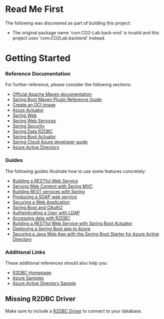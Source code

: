 # Read Me First
The following was discovered as part of building this project:

* The original package name 'com.CO2-Lab.back-end' is invalid and this project uses 'com.CO2Lab.backend' instead.

# Getting Started

### Reference Documentation
For further reference, please consider the following sections:

* [Official Apache Maven documentation](https://maven.apache.org/guides/index.html)
* [Spring Boot Maven Plugin Reference Guide](https://docs.spring.io/spring-boot/docs/3.2.4/maven-plugin/reference/html/)
* [Create an OCI image](https://docs.spring.io/spring-boot/docs/3.2.4/maven-plugin/reference/html/#build-image)
* [Azure Actuator](https://aka.ms/spring/docs/actuator)
* [Spring Web](https://docs.spring.io/spring-boot/docs/3.2.4/reference/htmlsingle/index.html#web)
* [Spring Web Services](https://docs.spring.io/spring-boot/docs/3.2.4/reference/htmlsingle/index.html#io.webservices)
* [Spring Security](https://docs.spring.io/spring-boot/docs/3.2.4/reference/htmlsingle/index.html#web.security)
* [Spring Data R2DBC](https://docs.spring.io/spring-boot/docs/3.2.4/reference/htmlsingle/index.html#data.sql.r2dbc)
* [Spring Boot Actuator](https://docs.spring.io/spring-boot/docs/3.2.4/reference/htmlsingle/index.html#actuator)
* [Spring Cloud Azure developer guide](https://aka.ms/spring/msdocs/developer-guide)
* [Azure Active Directory](https://microsoft.github.io/spring-cloud-azure/current/reference/html/index.html#spring-security-with-azure-active-directory)

### Guides
The following guides illustrate how to use some features concretely:

* [Building a RESTful Web Service](https://spring.io/guides/gs/rest-service/)
* [Serving Web Content with Spring MVC](https://spring.io/guides/gs/serving-web-content/)
* [Building REST services with Spring](https://spring.io/guides/tutorials/rest/)
* [Producing a SOAP web service](https://spring.io/guides/gs/producing-web-service/)
* [Securing a Web Application](https://spring.io/guides/gs/securing-web/)
* [Spring Boot and OAuth2](https://spring.io/guides/tutorials/spring-boot-oauth2/)
* [Authenticating a User with LDAP](https://spring.io/guides/gs/authenticating-ldap/)
* [Accessing data with R2DBC](https://spring.io/guides/gs/accessing-data-r2dbc/)
* [Building a RESTful Web Service with Spring Boot Actuator](https://spring.io/guides/gs/actuator-service/)
* [Deploying a Spring Boot app to Azure](https://spring.io/guides/gs/spring-boot-for-azure/)
* [Securing a Java Web App with the Spring Boot Starter for Azure Active Directory](https://aka.ms/spring/msdocs/aad)

### Additional Links
These additional references should also help you:

* [R2DBC Homepage](https://r2dbc.io)
* [Azure Samples](https://aka.ms/spring/samples)
* [Azure Active Directory Sample](https://aka.ms/spring/samples/latest/aad)

## Missing R2DBC Driver

Make sure to include a [R2DBC Driver](https://r2dbc.io/drivers/) to connect to your database.
